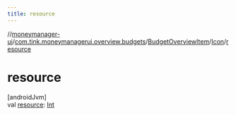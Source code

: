 ```yaml
---
title: resource
---
```

//[moneymanager-ui](../../../../index.html)/[com.tink.moneymanagerui.overview.budgets](../../index.html)/[BudgetOverviewItem](../index.html)/[Icon](index.html)/[resource](resource.html)



# resource



[androidJvm]\
val [resource](resource.html): [Int](https://kotlinlang.org/api/latest/jvm/stdlib/kotlin/-int/index.html)




